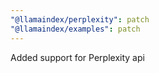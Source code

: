 ```yaml
---
"@llamaindex/perplexity": patch
"@llamaindex/examples": patch
---
```


Added support for Perplexity api
